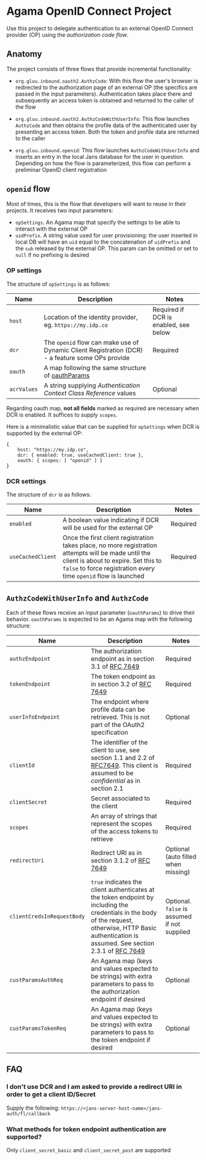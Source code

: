 # Agama OpenID Connect Project

Use this project to delegate authentication to an external OpenID Connect provider (OP) using the *authorization code flow*.

## Anatomy

The project consists of three flows that provide incremental functionality:

- `org.gluu.inbound.oauth2.AuthzCode`: With this flow the user's browser is redirected to the authorization page of an external OP (the specifics are passed in the input parameters). Authentication takes place there and subsequently an access token is obtained and returned to the caller of the flow

- `org.gluu.inbound.oauth2.AuthzCodeWithUserInfo`: This flow launches `AuthzCode` and then obtains the profile data of the authenticated user by presenting an access token. Both the token and profile data are returned to the caller

- `org.gluu.inbound.openid`: This flow launches `AuthzCodeWithUserInfo` and inserts an entry in the local Jans database for the user in question. Depending on how the flow is parameterized, this flow can perform a preliminar OpenID client registration 

## `openid` flow

Most of times, this is the flow that developers will want to reuse in their projects. It receives two input parameters:

- `opSettings`. An Agama map that specify the settings to be able to interact with the external OP
- `uidPrefix`. A string value used for user provisioning: the user inserted in local DB will have an `uid` equal to the concatenation of `uidPrefix` and the `sub` released by the external OP. This param can be omitted or set to `null` if no prefixing is desired 

### OP settings

The structure of `opSettings` is as follows:

|Name|Description|Notes|
|-|-|-|
|`host`|Location of the identity provider, eg. `https://my.idp.co`|Required if DCR is enabled, see below|
|`dcr`|The `openid` flow can make use of Dynamic Client Registration (DCR) - a feature some OPs provide|Required|
|`oauth`|A map following the same structure of [oauthParams](#authzcodewithuserinfo-and-authzcode)||
|`acrValues`|A string supplying _Authentication Context Class Reference_ values|Optional|

Regarding oauth map, **not all fields** marked as required are necessary when DCR is enabled. It suffices to supply `scopes`.

Here is a minimalistic value that can be supplied for `opSettings` when DCR is supported by the external OP:

```
{
    host: "https://my.idp.co", 
    dcr: { enabled: true, useCachedClient: true },
    oauth: { scopes: [ "openid" ] } 
}
```

### DCR settings

The structure of `dcr` is as follows:

|Name|Description|Notes|
|-|-|-|
|`enabled`|A boolean value indicating if DCR will be used for the external OP|Required<!--Optional. `false` value assumed if missing-->|
|`useCachedClient`|Once the first client registration takes place, no more registration attempts will be made until the client is about to expire. Set this to `false` to force registration every time `openid` flow is launched|Required|


## `AuthzCodeWithUserInfo` and `AuthzCode`

Each of these flows receive an input parameter (`oauthParams`) to drive their behavior. `oauthParams` is expected to be an Agama map with the following structure:

|Name|Description|Notes|
|-|-|-|
|`authzEndpoint`|The authorization endpoint as in section 3.1 of [RFC 7649](https://www.ietf.org/rfc/rfc6749)|Required| 
|`tokenEndpoint`|The token endpoint as in section 3.2 of [RFC 7649](https://www.ietf.org/rfc/rfc6749)|Required|
|`userInfoEndpoint`|The endpoint where profile data can be retrieved. This is not part of the OAuth2 specification|Optional|
|`clientId`|The identifier of the client to use, see section 1.1 and 2.2 of [RFC7649](https://www.ietf.org/rfc/rfc6749). This client is assumed to be *confidential* as in section 2.1|Required|
|`clientSecret`|Secret associated to the client|Required|
|`scopes`|An array of strings that represent the scopes of the access tokens to retrieve|Required|
|`redirectUri`|Redirect URI as in section 3.1.2 of [RFC 7649](https://www.ietf.org/rfc/rfc6749)|Optional (auto filled when missing)|
|`clientCredsInRequestBody`|`true` indicates the client authenticates at the token endpoint by including the credentials in the body of the request, otherwise, HTTP Basic authentication is assumed. See section 2.3.1 of [RFC 7649](https://www.ietf.org/rfc/rfc6749)|Optional. `false` is assumed if not supplied|
|`custParamsAuthReq`|An Agama map (keys and values expected to be strings) with extra parameters to pass to the authorization endpoint if desired|Optional|
|`custParamsTokenReq`|An Agama map (keys and values expected to be strings) with extra parameters to pass to the token endpoint if desired|Optional|

## FAQ


### I don't use DCR and I am asked to provide a redirect URI in order to get a client ID/Secret

Supply the following: `https://<jans-server-host-name>/jans-auth/fl/callback`

### What methods for token endpoint authentication are supported?

Only `client_secret_basic` and `client_secret_post` are supported

